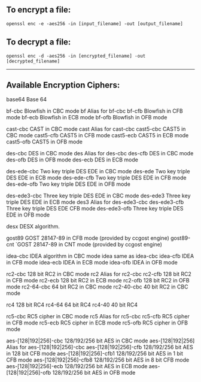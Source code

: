 ## To encrypt a file:

`openssl enc -e -aes256 -in [input_filename] -out [output_filename]`

## To decrypt a file:

`openssl enc -d -aes256 -in [encrypted_filename] -out [decrypted_filename]`

------------------------------------

## Available Encryption Ciphers:

base64             Base 64

 bf-cbc             Blowfish in CBC mode
 bf                 Alias for bf-cbc
 bf-cfb             Blowfish in CFB mode
 bf-ecb             Blowfish in ECB mode
 bf-ofb             Blowfish in OFB mode

 cast-cbc           CAST in CBC mode
 cast               Alias for cast-cbc
 cast5-cbc          CAST5 in CBC mode
 cast5-cfb          CAST5 in CFB mode
 cast5-ecb          CAST5 in ECB mode
 cast5-ofb          CAST5 in OFB mode

 des-cbc            DES in CBC mode
 des                Alias for des-cbc
 des-cfb            DES in CBC mode
 des-ofb            DES in OFB mode
 des-ecb            DES in ECB mode

 des-ede-cbc        Two key triple DES EDE in CBC mode
 des-ede            Two key triple DES EDE in ECB mode
 des-ede-cfb        Two key triple DES EDE in CFB mode
 des-ede-ofb        Two key triple DES EDE in OFB mode

 des-ede3-cbc       Three key triple DES EDE in CBC mode
 des-ede3           Three key triple DES EDE in ECB mode
 des3               Alias for des-ede3-cbc
 des-ede3-cfb       Three key triple DES EDE CFB mode
 des-ede3-ofb       Three key triple DES EDE in OFB mode

 desx               DESX algorithm.

 gost89             GOST 28147-89 in CFB mode (provided by ccgost engine)
 gost89-cnt        `GOST 28147-89 in CNT mode (provided by ccgost engine) 

 idea-cbc           IDEA algorithm in CBC mode
 idea               same as idea-cbc
 idea-cfb           IDEA in CFB mode
 idea-ecb           IDEA in ECB mode
 idea-ofb           IDEA in OFB mode

 rc2-cbc            128 bit RC2 in CBC mode
 rc2                Alias for rc2-cbc
 rc2-cfb            128 bit RC2 in CFB mode
 rc2-ecb            128 bit RC2 in ECB mode
 rc2-ofb            128 bit RC2 in OFB mode
 rc2-64-cbc         64 bit RC2 in CBC mode
 rc2-40-cbc         40 bit RC2 in CBC mode

 rc4                128 bit RC4
 rc4-64             64 bit RC4
 rc4-40             40 bit RC4

 rc5-cbc            RC5 cipher in CBC mode
 rc5                Alias for rc5-cbc
 rc5-cfb            RC5 cipher in CFB mode
 rc5-ecb            RC5 cipher in ECB mode
 rc5-ofb            RC5 cipher in OFB mode

 aes-[128|192|256]-cbc  128/192/256 bit AES in CBC mode
 aes-[128|192|256]      Alias for aes-[128|192|256]-cbc
 aes-[128|192|256]-cfb  128/192/256 bit AES in 128 bit CFB mode
 aes-[128|192|256]-cfb1 128/192/256 bit AES in 1 bit CFB mode
 aes-[128|192|256]-cfb8 128/192/256 bit AES in 8 bit CFB mode
 aes-[128|192|256]-ecb  128/192/256 bit AES in ECB mode
 aes-[128|192|256]-ofb  128/192/256 bit AES in OFB mode
